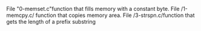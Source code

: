 File "0-memset.c"function that fills memory with a constant byte.
File /1-memcpy.c/ function that copies memory area.
File /3-strspn.c/function that gets the length of a prefix substring
